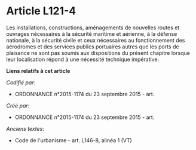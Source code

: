 # Article L121-4

Les installations, constructions, aménagements de nouvelles routes et ouvrages nécessaires à la sécurité maritime et
aérienne, à la défense nationale, à la sécurité civile et ceux nécessaires au fonctionnement des aérodromes et des services
publics portuaires autres que les ports de plaisance ne sont pas soumis aux dispositions du présent chapitre lorsque leur
localisation répond à une nécessité technique impérative.

**Liens relatifs à cet article**

_Codifié par_:

  - ORDONNANCE n°2015-1174 du 23 septembre 2015 - art.

_Créé par_:

  - ORDONNANCE n°2015-1174 du 23 septembre 2015 - art.

_Anciens textes_:

  - Code de l'urbanisme - art. L146-8, alinéa 1 (VT)
